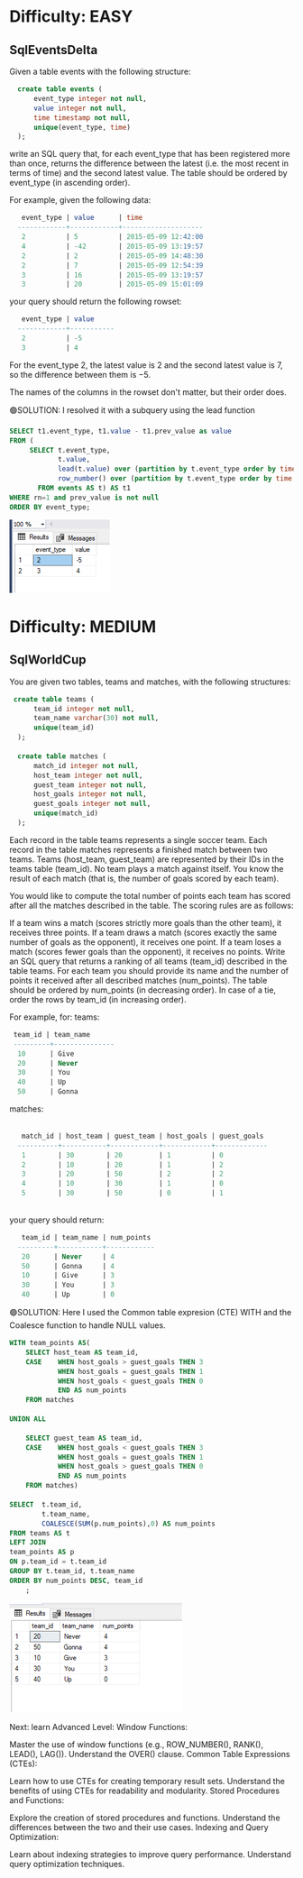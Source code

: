 # Difficulty: EASY
## SqlEventsDelta

Given a table events with the following structure:
```sql
  create table events (
      event_type integer not null,
      value integer not null,
      time timestamp not null,
      unique(event_type, time)
  );
```

write an SQL query that, for each event_type that has been registered more than once, returns the difference between the latest (i.e. the most recent in terms of time) and the second latest value. The table should be ordered by event_type (in ascending order).

For example, given the following data:
```sql
   event_type | value      | time
  ------------+------------+--------------------
   2          | 5          | 2015-05-09 12:42:00
   4          | -42        | 2015-05-09 13:19:57
   2          | 2          | 2015-05-09 14:48:30
   2          | 7          | 2015-05-09 12:54:39
   3          | 16         | 2015-05-09 13:19:57
   3          | 20         | 2015-05-09 15:01:09

```

your query should return the following rowset:
```sql
   event_type | value
  ------------+-----------
   2          | -5
   3          | 4
```

For the event_type 2, the latest value is 2 and the second latest value is 7, so the difference between them is −5.

The names of the columns in the rowset don't matter, but their order does.


🟢SOLUTION:
I resolved it with a subquery using the lead function 
```sql
SELECT t1.event_type, t1.value - t1.prev_value as value
FROM (
     SELECT t.event_type,
            t.value,
            lead(t.value) over (partition by t.event_type order by time desc) AS prev_value,
            row_number() over (partition by t.event_type order by time desc) AS rn
       FROM events AS t) AS t1
WHERE rn=1 and prev_value is not null
ORDER BY event_type;
```
![Alt text](image.png)

# Difficulty: MEDIUM
## SqlWorldCup
You are given two tables, teams and matches, with the following structures:
```sql
 create table teams (
      team_id integer not null,
      team_name varchar(30) not null,
      unique(team_id)
  );

  create table matches (
      match_id integer not null,
      host_team integer not null,
      guest_team integer not null,
      host_goals integer not null,
      guest_goals integer not null,
      unique(match_id)
  );
```
 
Each record in the table teams represents a single soccer team. Each record in the table matches represents a finished match between two teams. Teams (host_team, guest_team) are represented by their IDs in the teams table (team_id). No team plays a match against itself. You know the result of each match (that is, the number of goals scored by each team).

You would like to compute the total number of points each team has scored after all the matches described in the table. The scoring rules are as follows:

If a team wins a match (scores strictly more goals than the other team), it receives three points.
If a team draws a match (scores exactly the same number of goals as the opponent), it receives one point.
If a team loses a match (scores fewer goals than the opponent), it receives no points.
Write an SQL query that returns a ranking of all teams (team_id) described in the table teams. For each team you should provide its name and the number of points it received after all described matches (num_points). The table should be ordered by num_points (in decreasing order). In case of a tie, order the rows by team_id (in increasing order).

For example, for:
 teams:
 ```sql
  team_id | team_name
  ---------+---------------
   10      | Give
   20      | Never
   30      | You
   40      | Up
   50      | Gonna
```
matches:

```sql

   match_id | host_team | guest_team | host_goals | guest_goals
  ----------+-----------+------------+------------+-------------
   1        | 30        | 20         | 1          | 0
   2        | 10        | 20         | 1          | 2
   3        | 20        | 50         | 2          | 2
   4        | 10        | 30         | 1          | 0
   5        | 30        | 50         | 0          | 1
   
```
your query should return:
```sql
   team_id | team_name | num_points
  ---------+-----------+------------
   20      | Never     | 4
   50      | Gonna     | 4
   10      | Give      | 3
   30      | You       | 3
   40      | Up        | 0

```

🟢SOLUTION:
Here I used the Common table expresion (CTE) WITH and the Coalesce function to handle NULL values. 

```sql
WITH team_points AS(
	SELECT host_team AS team_id,
	CASE	WHEN host_goals > guest_goals THEN 3
			WHEN host_goals = guest_goals THEN 1
			WHEN host_goals < guest_goals THEN 0
			END AS num_points
	FROM matches

UNION ALL

	SELECT guest_team AS team_id,
	CASE	WHEN host_goals < guest_goals THEN 3
			WHEN host_goals = guest_goals THEN 1
			WHEN host_goals > guest_goals THEN 0
			END AS num_points
	FROM matches)

SELECT	t.team_id, 
		t.team_name,
		COALESCE(SUM(p.num_points),0) AS num_points		
FROM teams AS t
LEFT JOIN
team_points AS p 
ON p.team_id = t.team_id
GROUP BY t.team_id, t.team_name
ORDER BY num_points DESC, team_id 
	;

```
![Alt text](image-1.png)


Next: learn 
Advanced Level:
Window Functions:

Master the use of window functions (e.g., ROW_NUMBER(), RANK(), LEAD(), LAG()).
Understand the OVER() clause.
Common Table Expressions (CTEs):

Learn how to use CTEs for creating temporary result sets.
Understand the benefits of using CTEs for readability and modularity.
Stored Procedures and Functions:

Explore the creation of stored procedures and functions.
Understand the differences between the two and their use cases.
Indexing and Query Optimization:

Learn about indexing strategies to improve query performance.
Understand query optimization techniques.


